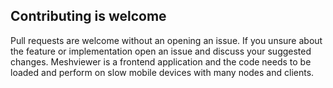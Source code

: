 ## Contributing is welcome

Pull requests are welcome without an opening an issue. If you unsure about the feature or implementation open an issue and
discuss your suggested changes. Meshviewer is a frontend application and the code needs to be loaded and 
perform on slow mobile devices with many nodes and clients.
